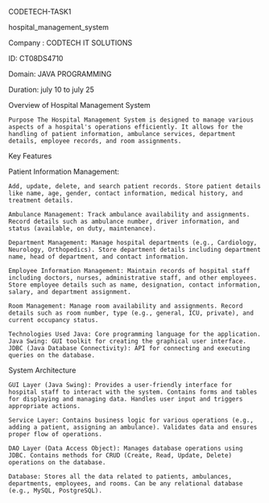 CODETECH-TASK1

hospital_management_system

Company : CODTECH IT SOLUTIONS

ID: CT08DS4710

Domain: JAVA PROGRAMMING

Duration: july 10 to july 25

Overview of Hospital Management System

    Purpose The Hospital Management System is designed to manage various aspects of a hospital's operations efficiently. It allows for the handling of patient information, ambulance services, department details, employee records, and room assignments.

Key Features

Patient Information Management:

    Add, update, delete, and search patient records. Store patient details like name, age, gender, contact information, medical history, and treatment details.

    Ambulance Management: Track ambulance availability and assignments. Record details such as ambulance number, driver information, and status (available, on duty, maintenance).

    Department Management: Manage hospital departments (e.g., Cardiology, Neurology, Orthopedics). Store department details including department name, head of department, and contact information.

    Employee Information Management: Maintain records of hospital staff including doctors, nurses, administrative staff, and other employees. Store employee details such as name, designation, contact information, salary, and department assignment.

    Room Management: Manage room availability and assignments. Record details such as room number, type (e.g., general, ICU, private), and current occupancy status.

    Technologies Used Java: Core programming language for the application. Java Swing: GUI toolkit for creating the graphical user interface. JDBC (Java Database Connectivity): API for connecting and executing queries on the database.

System Architecture

    GUI Layer (Java Swing): Provides a user-friendly interface for hospital staff to interact with the system. Contains forms and tables for displaying and managing data. Handles user input and triggers appropriate actions.

    Service Layer: Contains business logic for various operations (e.g., adding a patient, assigning an ambulance). Validates data and ensures proper flow of operations.

    DAO Layer (Data Access Object): Manages database operations using JDBC. Contains methods for CRUD (Create, Read, Update, Delete) operations on the database.

    Database: Stores all the data related to patients, ambulances, departments, employees, and rooms. Can be any relational database (e.g., MySQL, PostgreSQL).
